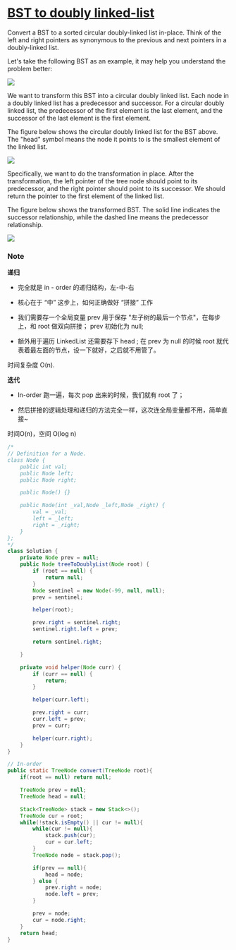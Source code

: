# [BST to doubly linked-list](http://www.1point3acres.com/bbs/forum.php?mod=viewthread&tid=175727&highlight=facebook)

Convert a BST to a sorted circular doubly-linked list in-place. Think of the left and right pointers as synonymous to the previous and next pointers in a doubly-linked list.

Let's take the following BST as an example, it may help you understand the problem better:

![](https://assets.leetcode.com/uploads/2018/10/12/bstdlloriginalbst.png)

We want to transform this BST into a circular doubly linked list. Each node in a doubly linked list has a predecessor and successor. For a circular doubly linked list, the predecessor of the first element is the last element, and the successor of the last element is the first element.

The figure below shows the circular doubly linked list for the BST above. The "head" symbol means the node it points to is the smallest element of the linked list.

![](https://assets.leetcode.com/uploads/2018/10/12/bstdllreturndll.png)

Specifically, we want to do the transformation in place. After the transformation, the left pointer of the tree node should point to its predecessor, and the right pointer should point to its successor. We should return the pointer to the first element of the linked list.

The figure below shows the transformed BST. The solid line indicates the successor relationship, while the dashed line means the predecessor relationship.

![](https://assets.leetcode.com/uploads/2018/10/12/bstdllreturnbst.png)

### Note

**递归**

* 完全就是 in - order 的递归结构，左-中-右

* 核心在于 “中” 这步上，如何正确做好 “拼接” 工作

* 我们需要存一个全局变量 prev 用于保存 "左子树的最后一个节点"，在每步上，和 root 做双向拼接； prev 初始化为 null;

* 额外用于遍历 LinkedList 还需要存下 head ; 在 prev 为 null 的时候 root 就代表着最左面的节点，设一下就好，之后就不用管了。

时间复杂度 O\(n\).

**迭代**

* In-order 跑一遍，每次 pop 出来的时候，我们就有 root 了；

* 然后拼接的逻辑处理和递归的方法完全一样，这次连全局变量都不用，简单直接~

时间O\(n\)，空间 O\(log n\)

```java
/*
// Definition for a Node.
class Node {
    public int val;
    public Node left;
    public Node right;

    public Node() {}

    public Node(int _val,Node _left,Node _right) {
        val = _val;
        left = _left;
        right = _right;
    }
};
*/
class Solution {
    private Node prev = null;
    public Node treeToDoublyList(Node root) {
        if (root == null) {
            return null;
        }
        Node sentinel = new Node(-99, null, null);
        prev = sentinel;

        helper(root);

        prev.right = sentinel.right;
        sentinel.right.left = prev;

        return sentinel.right;

    }

    private void helper(Node curr) {
        if (curr == null) {
            return;
        }

        helper(curr.left);

        prev.right = curr;
        curr.left = prev;
        prev = curr;

        helper(curr.right);
    }
}
```

```java
// In-order
public static TreeNode convert(TreeNode root){
    if(root == null) return null;

    TreeNode prev = null;
    TreeNode head = null;

    Stack<TreeNode> stack = new Stack<>();
    TreeNode cur = root;
    while(!stack.isEmpty() || cur != null){
        while(cur != null){
            stack.push(cur);
            cur = cur.left;
        }
        TreeNode node = stack.pop();

        if(prev == null){
            head = node;
        } else {
            prev.right = node;
            node.left = prev;
        }

        prev = node;
        cur = node.right;
    }
    return head;
}
```



